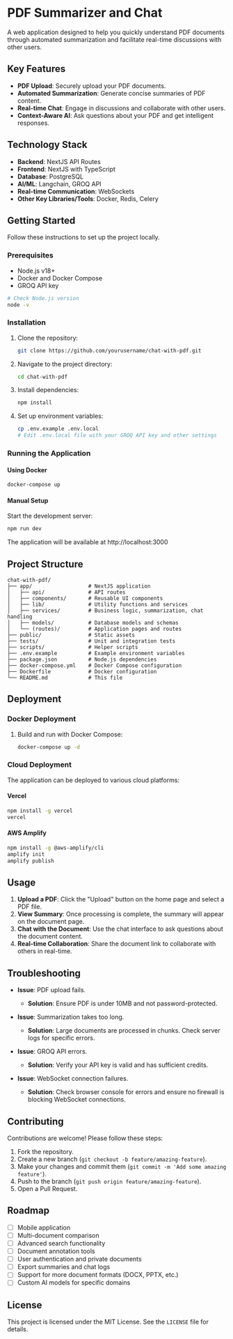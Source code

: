 # PDF Summarizer and Chat

A web application designed to help you quickly understand PDF documents through automated summarization and facilitate real-time discussions with other users.

## Key Features

* **PDF Upload**: Securely upload your PDF documents.
* **Automated Summarization**: Generate concise summaries of PDF content.
* **Real-time Chat**: Engage in discussions and collaborate with other users.
* **Context-Aware AI**: Ask questions about your PDF and get intelligent responses.

## Technology Stack

* **Backend**: NextJS API Routes
* **Frontend**: NextJS with TypeScript
* **Database**: PostgreSQL
* **AI/ML**: Langchain, GROQ API
* **Real-time Communication**: WebSockets
* **Other Key Libraries/Tools**: Docker, Redis, Celery

## Getting Started

Follow these instructions to set up the project locally.

### Prerequisites

* Node.js v18+
* Docker and Docker Compose
* GROQ API key

```sh
# Check Node.js version
node -v
```

### Installation

1. Clone the repository:
    ```sh
    git clone https://github.com/yourusername/chat-with-pdf.git
    ```
2. Navigate to the project directory:
    ```sh
    cd chat-with-pdf
    ```
3. Install dependencies:
    ```sh
    npm install
    ```
4. Set up environment variables:
    ```sh
    cp .env.example .env.local
    # Edit .env.local file with your GROQ API key and other settings
    ```

### Running the Application

#### Using Docker

```sh
docker-compose up
```

#### Manual Setup

Start the development server:
```sh
npm run dev
```

The application will be available at http://localhost:3000

## Project Structure

```
chat-with-pdf/
├── app/                  # NextJS application
│   ├── api/              # API routes
│   ├── components/       # Reusable UI components
│   ├── lib/              # Utility functions and services
│   ├── services/         # Business logic, summarization, chat handling
│   ├── models/           # Database models and schemas
│   └── (routes)/         # Application pages and routes
├── public/               # Static assets
├── tests/                # Unit and integration tests
├── scripts/              # Helper scripts
├── .env.example          # Example environment variables
├── package.json          # Node.js dependencies
├── docker-compose.yml    # Docker Compose configuration
├── Dockerfile            # Docker configuration
└── README.md             # This file
```

## Deployment

### Docker Deployment

1. Build and run with Docker Compose:
    ```sh
    docker-compose up -d
    ```

### Cloud Deployment

The application can be deployed to various cloud platforms:

#### Vercel

```sh
npm install -g vercel
vercel
```

#### AWS Amplify

```sh
npm install -g @aws-amplify/cli
amplify init
amplify publish
```

## Usage

1. **Upload a PDF**: Click the "Upload" button on the home page and select a PDF file.
2. **View Summary**: Once processing is complete, the summary will appear on the document page.
3. **Chat with the Document**: Use the chat interface to ask questions about the document content.
4. **Real-time Collaboration**: Share the document link to collaborate with others in real-time.

## Troubleshooting

* **Issue**: PDF upload fails.
  * **Solution**: Ensure PDF is under 10MB and not password-protected.

* **Issue**: Summarization takes too long.
  * **Solution**: Large documents are processed in chunks. Check server logs for specific errors.

* **Issue**: GROQ API errors.
  * **Solution**: Verify your API key is valid and has sufficient credits.

* **Issue**: WebSocket connection failures.
  * **Solution**: Check browser console for errors and ensure no firewall is blocking WebSocket connections.

## Contributing

Contributions are welcome! Please follow these steps:

1. Fork the repository.
2. Create a new branch (`git checkout -b feature/amazing-feature`).
3. Make your changes and commit them (`git commit -m 'Add some amazing feature'`).
4. Push to the branch (`git push origin feature/amazing-feature`).
5. Open a Pull Request.

## Roadmap

* [ ] Mobile application
* [ ] Multi-document comparison
* [ ] Advanced search functionality
* [ ] Document annotation tools
* [ ] User authentication and private documents
* [ ] Export summaries and chat logs
* [ ] Support for more document formats (DOCX, PPTX, etc.)
* [ ] Custom AI models for specific domains

## License

This project is licensed under the MIT License. See the `LICENSE` file for details.
